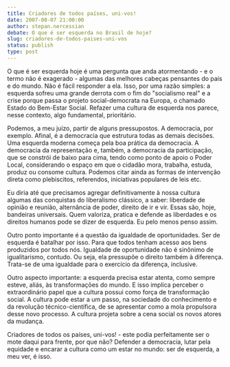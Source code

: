 ```yaml
---
title: Criadores de todos países, uni-vos!
date: 2007-08-07 21:00:00
author: stepan.nercessian
debate: O que é ser esquerda no Brasil de hoje?
slug: criadores-de-todos-paises-uni-vos
status: publish 
type: post
---
```


  
O que é ser esquerda hoje é uma pergunta que anda atormentando - e o termo não é exagerado - algumas das melhores cabeças pensantes do país e do mundo. Não é fácil responder a ela. Isso, por uma razão simples: a esquerda sofreu uma grande derrota com o fim do "socialismo real" e a crise porque passa o projeto social-democrata na Europa, o chamado Estado do Bem-Estar Social. Refazer uma cultura de esquerda nos parece, nesse contexto, algo fundamental, prioritário.  
  
Podemos, a meu juízo, partir de alguns pressupostos. A democracia, por exemplo. Afinal, é a democracia que estrutura todas as demais decisões. Uma esquerda moderna começa pela boa prática da democracia. A democracia da representação e, também, a democracia da participação, que se constrói de baixo para cima, tendo como ponto de apoio o Poder Local, considerando o espaço em que o cidadão mora, trabalha, estuda, produz ou consome cultura. Podemos citar ainda as formas de intervenção direta como plebiscitos, referendos, iniciativas populares de leis etc.  
   
Eu diria até que precisamos agregar definitivamente à nossa cultura algumas das conquistas do liberalismo clássico, a saber: liberdade de opinião e reunião, alternância de poder, direito de ir e vir. Essas são, hoje, bandeiras universais. Quem valoriza, pratica e defende as liberdades e os direitos humanos pode se dizer de esquerda. Eu pelo menos penso assim.  
  
Outro ponto importante é a questão da igualdade de oportunidades. Ser de esquerda é batalhar por isso. Para que todos tenham acesso aos bens produzidos por todos nós. Igualdade de oportunidade não é sinônimo de igualitarismo, contudo. Ou seja, ela pressupõe o direito também à diferença. Trata-se de uma igualdade para o exercício da diferença, inclusive.  
  
Outro aspecto importante: a esquerda precisa estar atenta, como sempre esteve, aliás, às transformações do mundo. E isso implica perceber o extraordinário papel que a cultura possui como força de transformação social. A cultura pode estar a um passo, na sociedade do conhecimento e da revolução técnico-científica, de se apresentar como a mola propulsora desse novo processo. A cultura projeta sobre a cena social os novos atores da mudança.  
  
Criadores de todos os países, uni-vos! - este podia perfeitamente ser o mote daqui para frente, por que não? Defender a democracia, lutar pela equidade e encarar a cultura como um estar no mundo: ser de esquerda, a meu ver, é isso.
